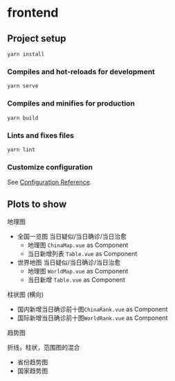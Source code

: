 <!--
 * @Date: 2021-06-15 02:46:22
 * @LastEditors: Jecosine
 * @LastEditTime: 2021-06-18 02:27:25
-->
# frontend

## Project setup
```
yarn install
```

### Compiles and hot-reloads for development
```
yarn serve
```

### Compiles and minifies for production
```
yarn build
```

### Lints and fixes files
```
yarn lint
```

### Customize configuration
See [Configuration Reference](https://cli.vuejs.org/config/).

## Plots to show

地理图

- 全国一览图 当日疑似/当日确诊/当日治愈
  - 地理图 `ChinaMap.vue` as Component
  - 当日新增列表 `Table.vue` as Component
- 世界地图 当日疑似/当日确诊/当日治愈
  - 地理图 `WorldMap.vue` as Component
  - 当日新增 `Table.vue` as Component

柱状图 (横向)

- 国内新增当日确诊前十图`ChinaRank.vue` as Component 
- 国际新增当日确诊前十图`WorldRank.vue` as Component

趋势图

折线，柱状，范围图的混合

- 省份趋势图
- 国家趋势图
